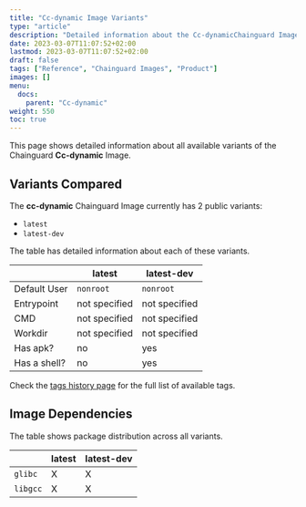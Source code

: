 ```yaml
---
title: "Cc-dynamic Image Variants"
type: "article"
description: "Detailed information about the Cc-dynamicChainguard Image variants"
date: 2023-03-07T11:07:52+02:00
lastmod: 2023-03-07T11:07:52+02:00
draft: false
tags: ["Reference", "Chainguard Images", "Product"]
images: []
menu:
  docs:
    parent: "Cc-dynamic"
weight: 550
toc: true
---
```


This page shows detailed information about all available variants of the Chainguard **Cc-dynamic** Image.

## Variants Compared
The **cc-dynamic** Chainguard Image currently has 2 public variants: 

- `latest`
- `latest-dev`

The table has detailed information about each of these variants.

|              | latest        | latest-dev    |
|--------------|---------------|---------------|
| Default User | `nonroot`     | `nonroot`     |
| Entrypoint   | not specified | not specified |
| CMD          | not specified | not specified |
| Workdir      | not specified | not specified |
| Has apk?     | no            | yes           |
| Has a shell? | no            | yes           |

Check the [tags history page](/chainguard/chainguard-images/reference/cc-dynamic/tags_history/) for the full list of available tags.
## Image Dependencies
The table shows package distribution across all variants.

|          | latest | latest-dev |
|----------|--------|------------|
| `glibc`  | X      | X          |
| `libgcc` | X      | X          |
